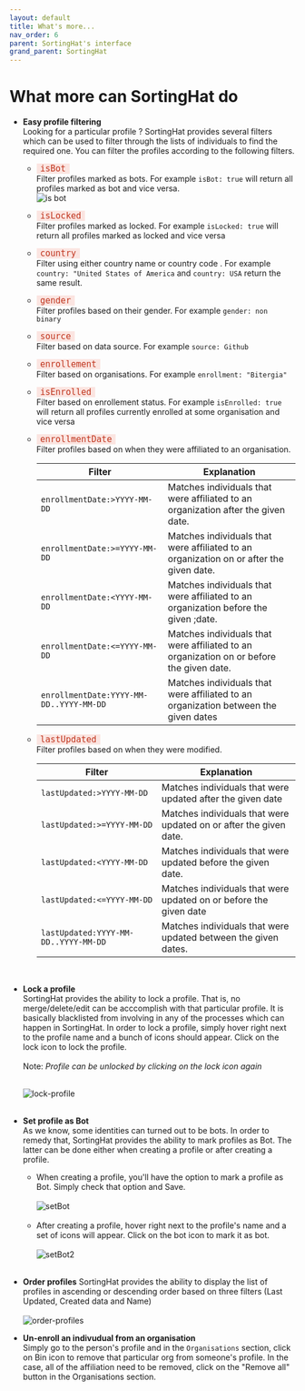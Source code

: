 ```yaml
---
layout: default
title: What's more...
nav_order: 6
parent: SortingHat's interface
grand_parent: SortingHat
---
```


# What more can SortingHat do

- <strong>Easy profile filtering</strong><br>
  Looking for a particular profile ? SortingHat provides several filters which can be used to filter through the lists of individuals to find the required one. You can filter the profiles according to the following filters.<br>

  - <code style="background-color: #FBE5E1; color: #C0341D; padding: 0 0.4rem; font-size:15px;">isBot</code> <br> Filter profiles marked as bots. For example `isBot: true` will return all profiles marked as bot and vice versa.<br>
    <img src="../../../assets/sortinghat/is-bot.png" alt="is bot"><br>
  - <code style="background-color: #FBE5E1; color: #C0341D; padding: 0 0.4rem; font-size:15px;">isLocked</code> <br> Filter profiles marked as locked. For example `isLocked: true` will return all profiles marked as locked and vice versa<br>
  - <code style="background-color: #FBE5E1; color: #C0341D; padding: 0 0.4rem; font-size:15px;">country</code> <br> Filter using either country name or country code . For example `country: "United States of America` and `country: USA` return the same result.<br>
  - <code style="background-color: #FBE5E1; color: #C0341D; padding: 0 0.4rem; font-size:15px;">gender</code> <br> Filter profiles based on their gender. For example `gender: non binary`<br>
  - <code style="background-color: #FBE5E1; color: #C0341D; padding: 0 0.4rem; font-size:15px;">source</code> <br> Filter based on data source. For example `source: Github`<br>
  - <code style="background-color: #FBE5E1; color: #C0341D; padding: 0 0.4rem; font-size:15px;">enrollement</code> <br> Filter based on organisations. For example `enrollment: "Bitergia"`<br>
  - <code style="background-color: #FBE5E1; color: #C0341D; padding: 0 0.4rem; font-size:15px;">isEnrolled</code> <br> Filter based on enrollement status. For example `isEnrolled: true` will return all profiles currently enrolled at some organisation and vice versa<br>
  - <code style="background-color: #FBE5E1; color: #C0341D; padding: 0 0.4rem; font-size:15px;">enrollmentDate</code> <br>
    Filter profiles based on when they were affiliated to an organisation. <br>

    | Filter                                             | Explanation                                                                              |
    | -------------------------------------------------- | ---------------------------------------------------------------------------------------- |
    | <code>enrollmentDate:>YYYY-MM-DD</code>            | Matches individuals that were affiliated to an organization after the given date.        |
    | <code>enrollmentDate:>=YYYY-MM-DD</code>           | Matches individuals that were affiliated to an organization on or after the given date.  |
    | <code>enrollmentDate:&lt;YYYY-MM-DD</code>         | Matches individuals that were affiliated to an organization before the given ;date.      |
    | <code>enrollmentDate:<=YYYY-MM-DD</code>           | Matches individuals that were affiliated to an organization on or before the given date. |
    | <code>enrollmentDate:YYYY-MM-DD..YYYY-MM-DD</code> | Matches individuals that were affiliated to an organization between the given dates      |

  - <code style="background-color: #FBE5E1; color: #C0341D; padding: 0 0.4rem; font-size:15px;">lastUpdated</code> <br>
    Filter profiles based on when they were modified. <br>

    | Filter                                          | Explanation                                                       |
    | ----------------------------------------------- | ----------------------------------------------------------------- |
    | <code>lastUpdated:>YYYY-MM-DD</code>            | Matches individuals that were updated after the given date        |
    | <code>lastUpdated:>=YYYY-MM-DD</code>           | Matches individuals that were updated on or after the given date. |
    | <code>lastUpdated:&lt;YYYY-MM-DD</code>         | Matches individuals that were updated before the given date.      |
    | <code>lastUpdated:<=YYYY-MM-DD</code>           | Matches individuals that were updated on or before the given date |
    | <code>lastUpdated:YYYY-MM-DD..YYYY-MM-DD</code> | Matches individuals that were updated between the given dates.    |

    <br>

- <strong>Lock a profile</strong><br>
  SortingHat provides the ability to lock a profile. That is, no merge/delete/edit can be acccomplish with that particular profile. It is basically blacklisted from involving in any of the processes which can happen in SortingHat. In order to lock a profile, simply hover right next to the profile name and a bunch of icons should appear. Click on the lock icon to lock the profile.<br><br>
  Note: _Profile can be unlocked by clicking on the lock icon again_<br><br>

  <img src="../../../assets/sortinghat/lock-profile.png" alt="lock-profile"><br><br>

- <strong>Set profile as Bot</strong><br>
  As we know, some identities can turned out to be bots. In order to remedy that, SortingHat provides the ability to mark profiles as Bot. The latter can be done either when creating a profile or after creating a profile.<br>

  - When creating a profile, you'll have the option to mark a profile as Bot. Simply check that option and Save.<br><br>
    <img src="../../../assets/sortinghat/setBot.png" alt="setBot"><br><br>
  - After creating a profile, hover right next to the profile's name and a set of icons will appear. Click on the bot icon to mark it as bot.<br><br>
    <img src="../../../assets/sortinghat/setBot2.png" alt="setBot2"><br><br>

- <strong>Order profiles</strong>
  SortingHat provides the ability to display the list of profiles in ascending or descending order based on three filters (Last Updated, Created data and Name)<br><br>
  <img src="../../../assets/sortinghat/order-profiles.png" alt="order-profiles">

- <strong>Un-enroll an indivudual from an organisation</strong><br>
  Simply go to the person's profile and in the `Organisations` section, click on Bin icon to remove that particular org from someone's profile. In the case, all of the affiliation need to be removed, click on the "Remove all" button in the Organisations section.
